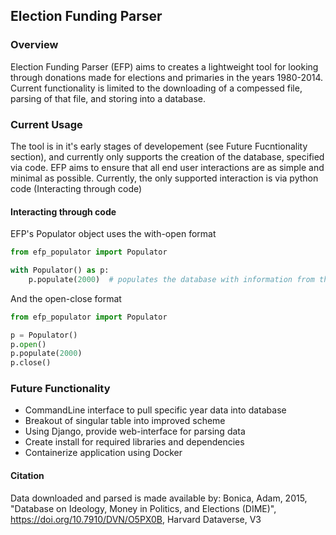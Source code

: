 ## Election Funding Parser

### Overview
Election Funding Parser (EFP) aims to creates a lightweight tool for looking through donations made for elections and primaries in the years 1980-2014. Current functionality is limited to the downloading of a compessed file, parsing of that file, and storing into a database.


### Current Usage
The tool is in it's early stages of developement (see Future Fucntionality section), and currently only supports the creation of the database, specified via code. EFP aims to ensure that all end user interactions are as simple and minimal as possible. Currently, the only supported interaction is via python code (Interacting through code)

#### Interacting through code
EFP's Populator object uses the with-open format
```python
from efp_populator import Populator

with Populator() as p:
    p.populate(2000)  # populates the database with information from the year 2000
```
And the open-close format
```python
from efp_populator import Populator

p = Populator()
p.open()
p.populate(2000)
p.close()
```

### Future Functionality
- CommandLine interface to pull specific year data into database
- Breakout of singular table into improved scheme
- Using Django, provide web-interface for parsing data
- Create install for required libraries and dependencies
- Containerize application using Docker

#### Citation
Data downloaded and parsed is made available by:
    Bonica, Adam, 2015, "Database on Ideology, Money in Politics, and Elections (DIME)", https://doi.org/10.7910/DVN/O5PX0B, Harvard Dataverse, V3